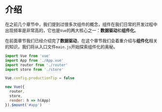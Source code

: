 # 介绍
在之前几个章节中，我们提到过很多次组件的概念，组件在我们日常的开发过程中出现频率是非常高的，它也是`Vue`的两大核心之一：**数据驱动**和**组件化**。

在前面章节我们已经介绍完了**数据驱动**，在这个章节我们会着重介绍与**组件化**相关的知识，我们将从入口文件`main.js`开始探索组件化的奥秘。
```js
import Vue from 'vue'
import App from './App.vue'
import router from './router'
import store from './store'

Vue.config.productionTip = false

new Vue({
  router,
  store,
  render: h => h(App)
}).$mount('#app')
```